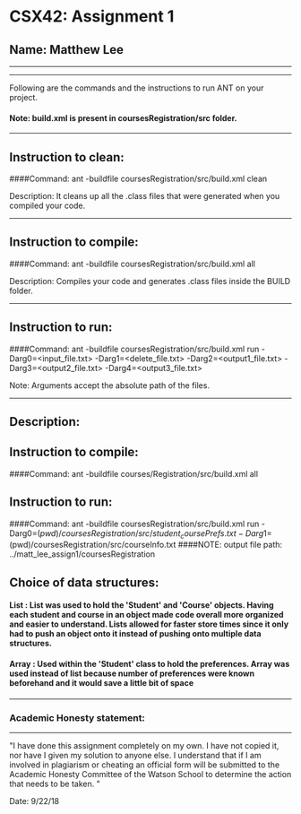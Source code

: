 # CSX42: Assignment 1
## Name: Matthew Lee

-----------------------------------------------------------------------
-----------------------------------------------------------------------


Following are the commands and the instructions to run ANT on your project.
#### Note: build.xml is present in coursesRegistration/src folder.

-----------------------------------------------------------------------
## Instruction to clean:

####Command: ant -buildfile coursesRegistration/src/build.xml clean

Description: It cleans up all the .class files that were generated when you
compiled your code.

-----------------------------------------------------------------------
## Instruction to compile:

####Command: ant -buildfile coursesRegistration/src/build.xml all

Description: Compiles your code and generates .class files inside the BUILD folder.

-----------------------------------------------------------------------
## Instruction to run:

####Command: ant -buildfile coursesRegistration/src/build.xml run -Darg0=<input_file.txt> -Darg1=<delete_file.txt> -Darg2=<output1_file.txt> -Darg3=<output2_file.txt> -Darg4=<output3_file.txt>

Note: Arguments accept the absolute path of the files.


-----------------------------------------------------------------------
## Description:

## Instruction to compile:
####Command: ant -buildfile courses/Registration/src/build.xml all

## Instruction to run:
####Command: ant -buildfile coursesRegistration/src/build.xml run -Darg0=$(pwd)/coursesRegistration/src/student_coursePrefs.txt -Darg1=$(pwd)/coursesRegistration/src/courseInfo.txt
####NOTE: output file path: ../matt_lee_assign1/coursesRegistration

## Choice of data structures:
#### List : List was used to hold the 'Student' and 'Course' objects. Having each student and course in an object made code overall more organized and easier to understand. Lists allowed for faster store times since it only had to push an object onto it instead of pushing onto multiple data structures.
#### Array : Used within the 'Student' class to hold the preferences. Array was used instead of list because number of preferences were known beforehand and it would save a little bit of space
####


-----------------------------------------------------------------------
### Academic Honesty statement:
-----------------------------------------------------------------------

"I have done this assignment completely on my own. I have not copied
it, nor have I given my solution to anyone else. I understand that if
I am involved in plagiarism or cheating an official form will be
submitted to the Academic Honesty Committee of the Watson School to
determine the action that needs to be taken. "

Date: 9/22/18


